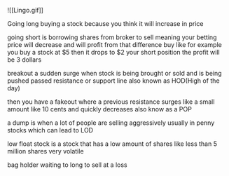 ![[Lingo.gif]]

Going long buying a stock because you think it will increase in price  
  
going short is borrowing shares from broker to sell meaning your betting price will decrease and will profit from that difference buy like for example you buy a stock at $5 then it drops to $2 your short position the profit will be 3 dollars  
  
breakout a sudden surge when stock is being brought or sold and is being pushed passed resistance or support line also known as HOD(High of the day)  
  
then you have a fakeout where a previous resistance surges like a small amount like 10 cents and quickly decreases also know as a POP  
  
a dump is when a lot of people are selling aggressively usually in penny stocks which can lead to LOD  
  
low float stock is a stock that has a low amount of shares like less than 5 million shares very volatile  
  
  
bag holder waiting to long to sell at a loss